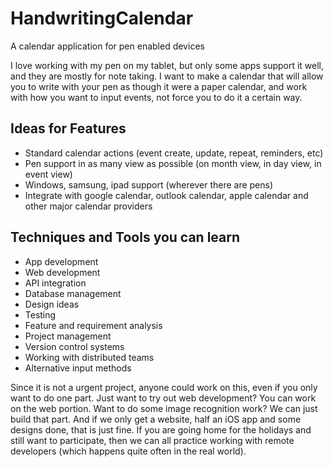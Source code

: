 # HandwritingCalendar
A calendar application for pen enabled devices

I love working with my pen on my tablet, but only some apps support it well, and they are mostly for note taking. I want to make a calendar that will allow you to write with your pen as though it were a paper calendar, and work with how you want to input events, not force you to do it a certain way.

## Ideas for Features
- Standard calendar actions (event create, update, repeat, reminders, etc)
- Pen support in as many view as possible (on month view, in day view, in event view)
- Windows, samsung, ipad support (wherever there are pens)
- Integrate with google calendar, outlook calendar, apple calendar and other major calendar providers

## Techniques and Tools you can learn
- App development
- Web development
- API integration
- Database management
- Design ideas
- Testing
- Feature and requirement analysis
- Project management
- Version control systems
- Working with distributed teams
- Alternative input methods

Since it is not a urgent project, anyone could work on this, even if you only want to do one part. Just want to try out web development? You can work on the web portion. Want to do some image recognition work? We can just build that part. And if we only get a website, half an iOS app and some designs done, that is just fine. If you are going home for the holidays and still want to participate, then we can all practice working with remote developers (which happens quite often in the real world). 
